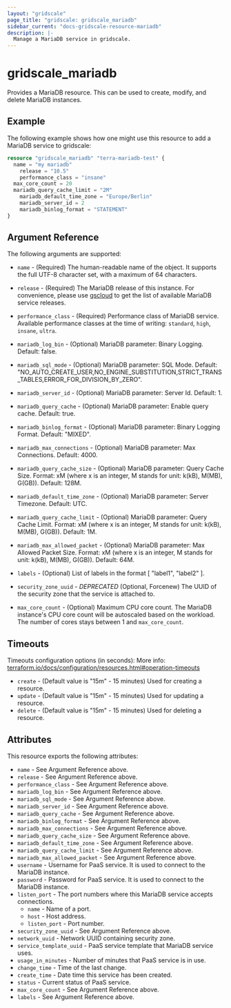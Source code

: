 ```yaml
---
layout: "gridscale"
page_title: "gridscale: gridscale_mariadb"
sidebar_current: "docs-gridscale-resource-mariadb"
description: |-
  Manage a MariaDB service in gridscale.
---
```


# gridscale_mariadb

Provides a MariaDB resource. This can be used to create, modify, and delete MariaDB instances.

## Example

The following example shows how one might use this resource to add a MariaDB service to gridscale:

```terraform
resource "gridscale_mariadb" "terra-mariadb-test" {
  name = "my mariadb"
	release = "10.5"
	performance_class = "insane"
  max_core_count = 20
  mariadb_query_cache_limit = "2M"
	mariadb_default_time_zone = "Europe/Berlin"
	mariadb_server_id = 2
	mariadb_binlog_format = "STATEMENT"
}
```

## Argument Reference

The following arguments are supported:

* `name` - (Required) The human-readable name of the object. It supports the full UTF-8 character set, with a maximum of 64 characters.

* `release` - (Required) The MariaDB release of this instance. For convenience, please use [gscloud](https://github.com/gridscale/gscloud) to get the list of available MariaDB service releases.

* `performance_class` - (Required) Performance class of MariaDB service. Available performance classes at the time of writing: `standard`, `high`, `insane`, `ultra`.

* `mariadb_log_bin` - (Optional) MariaDB parameter: Binary Logging. Default: false.

* `mariadb_sql_mode` - (Optional) MariaDB parameter: SQL Mode. Default: "NO_AUTO_CREATE_USER,NO_ENGINE_SUBSTITUTION,STRICT_TRANS_TABLES,ERROR_FOR_DIVISION_BY_ZERO".

* `mariadb_server_id` - (Optional) MariaDB parameter: Server Id. Default: 1.

* `mariadb_query_cache` - (Optional) MariaDB parameter: Enable query cache. Default: true.

* `mariadb_binlog_format` - (Optional) MariaDB parameter: Binary Logging Format. Default: "MIXED".

* `mariadb_max_connections` - (Optional) MariaDB parameter: Max Connections. Default: 4000.

* `mariadb_query_cache_size` - (Optional) MariaDB parameter: Query Cache Size. Format: xM (where x is an integer, M stands for unit: k(kB), M(MB), G(GB)). Default: 128M.

* `mariadb_default_time_zone` - (Optional) MariaDB parameter: Server Timezone. Default: UTC.

* `mariadb_query_cache_limit` - (Optional) MariaDB parameter: Query Cache Limit. Format: xM (where x is an integer, M stands for unit: k(kB), M(MB), G(GB)). Default: 1M.

* `mariadb_max_allowed_packet` - (Optional) MariaDB parameter: Max Allowed Packet Size. Format: xM (where x is an integer, M stands for unit: k(kB), M(MB), G(GB)). Default: 64M.

* `labels` - (Optional) List of labels in the format [ "label1", "label2" ].

* `security_zone_uuid` -  *DEPRECATED* (Optional, Forcenew) The UUID of the security zone that the service is attached to.

* `max_core_count` - (Optional) Maximum CPU core count. The MariaDB instance's CPU core count will be autoscaled based on the workload. The number of cores stays between 1 and `max_core_count`.

## Timeouts

Timeouts configuration options (in seconds):
More info: [terraform.io/docs/configuration/resources.html#operation-timeouts](https://www.terraform.io/docs/configuration/resources.html#operation-timeouts)

* `create` - (Default value is "15m" - 15 minutes) Used for creating a resource.
* `update` - (Default value is "15m" - 15 minutes) Used for updating a resource.
* `delete` - (Default value is "15m" - 15 minutes) Used for deleting a resource.

## Attributes

This resource exports the following attributes:

* `name` - See Argument Reference above.
* `release` - See Argument Reference above.
* `performance_class` - See Argument Reference above.
* `mariadb_log_bin` - See Argument Reference above.
* `mariadb_sql_mode` - See Argument Reference above.
* `mariadb_server_id` - See Argument Reference above.
* `mariadb_query_cache` - See Argument Reference above.
* `mariadb_binlog_format` - See Argument Reference above.
* `mariadb_max_connections` - See Argument Reference above.
* `mariadb_query_cache_size` - See Argument Reference above.
* `mariadb_default_time_zone` - See Argument Reference above.
* `mariadb_query_cache_limit` - See Argument Reference above.
* `mariadb_max_allowed_packet` - See Argument Reference above.
* `username` - Username for PaaS service. It is used to connect to the MariaDB instance.
* `password` - Password for PaaS service. It is used to connect to the MariaDB instance.
* `listen_port` - The port numbers where this MariaDB service accepts connections.
  * `name` - Name of a port.
  * `host` - Host address.
  * `listen_port` - Port number.
* `security_zone_uuid` - See Argument Reference above.
* `network_uuid` - Network UUID containing security zone.
* `service_template_uuid` - PaaS service template that MariaDB service uses.
* `usage_in_minutes` - Number of minutes that PaaS service is in use.
* `change_time` - Time of the last change.
* `create_time` - Date time this service has been created.
* `status` - Current status of PaaS service.
* `max_core_count` - See Argument Reference above.
* `labels` - See Argument Reference above.
